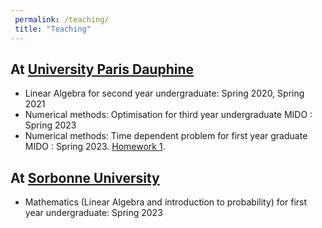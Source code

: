 ```yaml
---
 permalink: /teaching/
 title: "Teaching"
---
```



## At [University Paris Dauphine](https://dauphine.psl.eu/en/)

- Linear Algebra for second year undergraduate: Spring 2020, Spring 2021
- Numerical methods: Optimisation for third year undergraduate MIDO : Spring 2023
- Numerical methods: Time dependent problem for first year graduate MIDO : Spring 2023. [Homework 1](/files/HW1.pdf).


## At [Sorbonne University](https://www.sorbonne-universite.fr/)   

- Mathematics (Linear Algebra and introduction to probability) for first year undergraduate: Spring 2023
